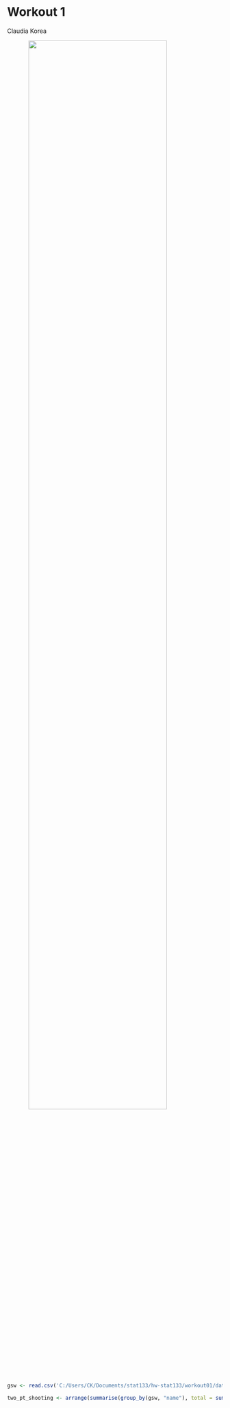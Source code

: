 Workout 1
================
Claudia Korea

<img src="C:/Users/CK/Documents/stat133/hw-stat133/workout01/images/gsw-shot-chart.png" width="80%" style="display: block; margin: auto;" />

``` r
gsw <- read.csv('C:/Users/CK/Documents/stat133/hw-stat133/workout01/data/shots-data.csv')

two_pt_shooting <- arrange(summarise(group_by(gsw, "name"), total = sum("shot_type" == "2PT Field Goal"), made = sum("shot_type" == "2PT Field Goal" & "shot_made_flag" == "shot_yes"), perc_made = made/total), desc = TRUE)
```
